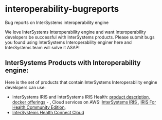 # interoperability-bugreports
Bug reports on InterSystems interoperability engine

We love InterSystems Interoperability engine and want Interoperability developers be successful with InterSystems products.
Please submit bugs you found using InterSystems Interoperability enginer here and InterSystems team will solve it ASAP!

## InterSystems Products with Interoperability engine:
Here is the set of products that contain InterSystems Interoperability engine developers can use:
- InterSystems IRIS and InterSystems IRIS Health: [product description]([url](https://www.intersystems.com/sg/intersystems-iris-for-health/)), [docker offerings](container.intersystems.com) -  , Cloud services on AWS: [InterSystems IRIS ](https://aws.amazon.com/marketplace/pp/prodview-agc3qdxd257oo?sr=0-5&ref_=beagle&applicationId=AWSMPContessa) , [IRIS For Health Community Edition](https://aws.amazon.com/marketplace/pp/prodview-on23erdgh5evc?sr=0-1&ref_=beagle&applicationId=AWSMPContessa),
- [InterSystems Health Connect Cloud](https://aws.amazon.com/marketplace/pp/prodview-s6bypsdwiyxfq?sr=0-10&ref_=beagle&applicationId=AWSMPContessa)
  
